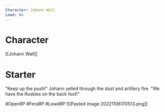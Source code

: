 ```yaml
---
Character: Johann Wall
Lewd: No
---
```

# Character
[[Johann Wall]]

# Starter
"Keep up the push!" Johann yelled through the dust and artillery fire. "We have the Ruskies on the back foot!" 

#OpenRP #FeraRP #LewdRP 
![[Pasted image 20221106170513.png]]